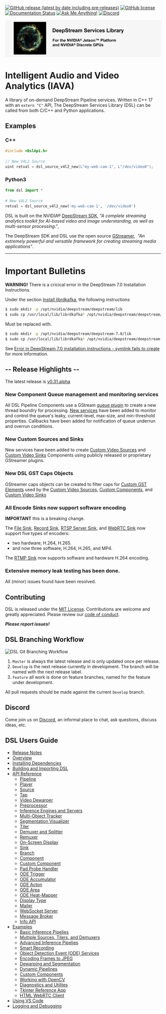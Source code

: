 [![GitHub release (latest by date including pre-releases)](https://img.shields.io/github/v/release/prominenceai/deepstream-services-library?include_prereleases)](https://github.com/canammex-tech/deepstream-services-library/releases)
[![GitHub license](https://img.shields.io/github/license/Naereen/StrapDown.js.svg)](https://github.com/prominenceai/deepstream-services-library/blob/master/LICENSE)
[![Documentation Status](https://readthedocs.org/projects/ansicolortags/badge/?version=latest)](https://github.com/prominenceai/deepstream-services-library/blob/master/docs/overview.md)
[![Ask Me Anything!](https://img.shields.io/badge/Ask%20me-anything-1abc9c.svg)](https://github.com/prominenceai/deepstream-services-library/issues/new/choose)
[![Discord](https://img.shields.io/discord/750454524849684540)](https://discord.gg/MJvY9jjpAK)

![DeepStream Services Library](/Images/dsl-github-banner.png)

# Intelligent Audio and Video Analytics (IAVA)
A library of on-demand DeepStream Pipeline services. Written in C++ 17 with an `extern "C"` API, The DeepStream Services Library (DSL) can be called from both C/C++ and Python applications.

## Examples

### C++

```C++
#include <DslApi.h>

// New V4L2 Source
uint retval = dsl_source_v4l2_new(L"my-web-cam-1", L"/dev/video0");
```

### Python3

```Python
from dsl import *

# New V4L2 Source
retval = dsl_source_v4l2_new('my-web-cam-1', '/dev/video0')
```

DSL is built on the NVIDIA® [DeepStream SDK](https://developer.nvidia.com/deepstream-sdk), _"A complete streaming analytics toolkit for AI-based video and image understanding, as well as multi-sensor processing."_,

The DeepStream SDK and DSL use the open source [GStreamer](https://gstreamer.freedesktop.org/),  _"An extremely powerful and versatile framework for creating streaming media applications"_.

---

# Important Bulletins
**WARNING!** There is a cricical error in the DeepStream 7.0 Installation Instructions.

Under the section [Install librdkafka](https://docs.nvidia.com/metropolis/deepstream/dev-guide/text/DS_Installation.html#install-librdkafka-to-enable-kafka-protocol-adaptor-for-message-broker), the following instructions
```bash
$ sudo mkdir -p /opt/nvidia/deepstream/deepstream/lib
$ sudo cp /usr/local/lib/librdkafka* /opt/nvidia/deepstream/deepstream/lib
```
Must be replaced with.
```bash
$ sudo mkdir -p /opt/nvidia/deepstream/deepstream-7.0/lib
$ sudo cp /usr/local/lib/librdkafka* /opt/nvidia/deepstream/deepstream-7.0/lib
```
See [Error in DeepStream 7.0 installation instructions - symlink fails to create](https://forums.developer.nvidia.com/t/error-in-deepstream-7-0-installation-instructions-symlink-fails-to-create/296026) for more information.

## -- Release Highlights --

The latest release is [v0.31.alpha](/Release%20Notes/v0.31.alpha.md) 

### New Component Queue management and monitoring services
All DSL Pipeline Components use a GStream [queue plugin](https://gstreamer.freedesktop.org/documentation/coreelements/queue.html?gi-language=c) to create a new thread boundry for processing. [New services](/docs/api-component.md#component-queue-management) have been added to monitor and control the queue's leaky, current-level, max-size, and min-threshold properties. Callbacks have been added for notification of queue underrun and overrun conditions. 

### New Custom Sources and Sinks
New services have been added to create [Custom Video Sources](/docs/api-source.md#custom-video-sources) and [Custom Video Sinks](/docs/api-sink.md#custom-video-sinks) Components using publicly released or proprietary GStreamer plugins.

### New DSL GST Caps Objects
GStreamer caps objects can be created to filter caps for [Custom GST Elements]() used by the [Custom Video Sources](/docs/api-source.md#custom-video-sources), [Custom Components](/docs/api-component.md#custom-components), and [Custom Video Sinks](/docs/api-sink.md#custom-video-sinks)

### All Encode Sinks now support software encoding
**IMPORTANT** this is a breaking change.

The [File Sink](/docs/api-sink.md#dsl_sink_file_new), [Record Sink](/docs/api-sink.md#dsl_sink_record_new), [RTSP Server Sink](/docs/api-sink.md#dsl_sink_rtsp_server_new), and [WebRTC Sink](/docs/api-sink.md#dsl_sink_webrtc_new) now support five types of encoders:
* two hardware; H.264, H.265.
* and now three software; H.264, H.265, and MP4.

The [RTMP Sink](/docs/api-sink.md#dsl_sink_rtmp_new) now supports software and hardware H.264 encoding.

### Extensive memory leak testing has been done.
All (minor) issues found have been resolved.

## Contributing

DSL is released under the [MIT License](LICENSE). Contributions are welcome and greatly appreciated. Please review our [code of conduct](/CODE_OF_CONDUCT.md).

***Please report issues!***

## DSL Branching Workflow

![DSL Git Branching Workflow](/Images/dsl-branching-workflow.png)

1. `Master` is always the latest release and is only updated once per release.
2. `Develop` is the next release currently in development. The branch will be named with the next release label.
3. `Feature` all work is done on feature branches, named for the feature under development. 

All pull requests should be made against the current `Develop` branch.

## Discord
Come join us on [Discord](https://discord.gg/MJvY9jjpAK), an informal place to chat, ask questions, discuss ideas, etc.

## DSL Users Guide

* [Release Notes](/Release%20Notes/dsl-releases.md)
* [Overview](/docs/overview.md)
* [Installing Dependencies](/docs/installing-dependencies.md)
* [Building and Importing DSL](/docs/building-dsl.md)
* [API Reference](/docs/api-reference-list.md)
  * [Pipeline](/docs/api-pipeline.md)
  * [Player](/docs/api-player.md)
  * [Source](/docs/api-source.md)
  * [Tap](/docs/api-tap.md)
  * [Video Dewarper](/docs/api-dewarper.md)
  * [Preprocessor](/docs/api-preproc.md)
  * [Inference Engines and Servers](/docs/api-infer.md)
  * [Multi-Object Tracker](/docs/api-tracker.md)
  * [Segmentation Visualizer](/docs/api-segvisual.md)
  * [Tiler](/docs/api-tiler.md)
  * [Demuxer and Splitter](/docs/api-tee.md)
  * [Remuxer](/docs/api-remuxer.md)
  * [On-Screen Display](/docs/api-osd.md)
  * [Sink](/docs/api-sink.md)
  * [Branch](/docs/api-branch.md)
  * [Component](/docs/api-component.md)
  * [Custom Component](/docs/api-gst.md)
  * [Pad Probe Handler](/docs/api-pph.md)
  * [ODE Trigger](/docs/api-ode-trigger.md)
  * [ODE Accumulator](/docs/api-ode-accumulator.md)
  * [ODE Acton](/docs/api-ode-action.md)
  * [ODE Area](/docs/api-ode-area.md)
  * [ODE Heat-Mapper](/docs/api-ode-heat-mapper.md)
  * [Display Type](/docs/api-display-type.md)
  * [Mailer](/docs/api-mailer.md)
  * [WebSocket Server](/docs/api-ws-server.md)
  * [Message Broker](/docs/api-msg-broker.md)
  * [Info API](/docs/api-info.md)
* [Examples](/docs/examples.md)
  * [Basic Inference Pipelies](/docs/examples-basic-pipelines.md)
  * [Multiple Sources, Tilers, and Demuxers](/docs/examples-sources-tiler-demuxer.md)
  * [Advanced Inference Pipelies](/docs/examples-advanced-pipelines.md)
  * [Smart Recording](/docs/examples-smart-recording.md)
  * [Object Detection Event (ODE) Services](/docs/examples-ode-services.md)
  * [Encoding Frames to JPEG](/docs/examples-encode-and-save-frame.md)
  * [Dewarping and Segmentation](/docs/examples-dewarping-and-segmentation.md)
  * [Dynamic Pipelines](/docs/examples-dynamic-pipelines.md)
  * [Custom Components](/docs/examples-custom-components.md)
  * [Working with OpenCV](/docs/examples-opencv.md)
  * [Diagnostics and Utilites](/docs/examples-diagnaostics-and-utilities.md)
  * [Tkinter Reference App](/docs/examples-tkinter.md)
  * [HTML WebRTC Client](/docs/examples-webrtc-html.md)
* [Using VS Code](/docs/vscode.md)
* [Logging and Debugging](/docs/debugging-dsl.md)
